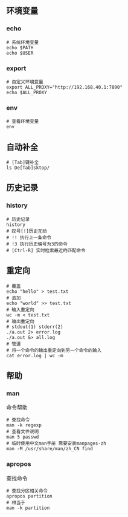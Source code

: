 ## 环境变量
### echo
```shell
# 系统环境变量
echo $PATH
echo $USER
```
### export
```shell
# 自定义环境变量
export ALL_PROXY="http://192.168.40.1:7890"
echo $ALL_PROXY
```
### env
```shell
# 查看环境变量
env
```
## 自动补全
```shell
# [Tab]键补全  
ls De[Tab]sktop/
```
## 历史记录
### history
```shell
# 历史记录
history
# 叹号[!]历史互动
# !! 执行上一条命令
# !3 执行历史编号为3的命令
# [Ctrl-R] 实时检索最近的匹配命令
```
## 重定向
```shell
# 覆盖
echo "hello" > test.txt
# 追加
echo "world" >> test.txt
# 输入重定向
wc -m < test.txt
# 输出重定向
# stdout(1) stderr(2)
./a.out 2> error.log
./a.out &> all.log
# 管道
# 将一个命令的输出重定向到另一个命令的输入
cat error.log | wc -m
```
## 帮助
### man
命令帮助
```shell
# 查找命令
man -k regexp
# 查看文件说明
man 5 passwd
# 临时使用中文man手册 需要安装manpages-zh
man -M /usr/share/man/zh_CN find
```
### apropos
查找命令
```shell
# 查找分区相关命令
apropos partition
# 相当于
man -k partition
```